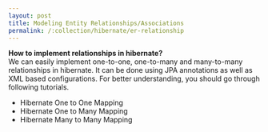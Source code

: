 ```yaml
---
layout: post
title: Modeling Entity Relationships/Associations
permalink: /:collection/hibernate/er-relationship
---
```


**How to implement relationships in hibernate?**  
We can easily implement one-to-one, one-to-many and many-to-many relationships in hibernate. It can be done using JPA annotations as well as XML based configurations. For better understanding, you should go through following tutorials.
-	Hibernate One to One Mapping
-	Hibernate One to Many Mapping
-	Hibernate Many to Many Mapping

